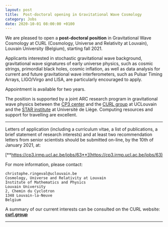 ```yaml
---
layout: post
title:  Post-doctoral opening in Gravitational Wave Cosmology
category: Jobs
date: 2020-10-01 08:00:00 +0100
---
```


We are pleased to open a  **post-doctoral position** in Gravitational
Wave Cosmology at CURL (Cosmology, Universe and Relativity at
Louvain), Louvain University (Belgium), starting fall 2021.

Applicants interested in stochastic gravitational wave background,
gravitational wave signatures of early universe physics, such as
cosmic strings, primordial black holes, cosmic inflation, as well as
data analysis for current and future gravitational wave
interferometers, such as Pulsar Timing Arrays, LIGO/Virgo and LISA,
are particularly encouraged to apply.

Appointment is available for two years.

The position is supported by a joint ARC research program in gravitational
wave physics between the [CP3 center](https://cp3.phys.ucl.ac.be) and
the [CURL group](https://curl.irmp.ucl.ac.be) at UCLouvain and the [STAR
institute](https://www.star.uliege.be) at Université de
Liège. Computing resources and support for travelling are excellent.

---

Letters of application (including a curriculum vitae, a list of
publications, a brief statement of research interests) and at least
two recommendation letters from senior scientists should be submitted
on-line, by the 10th of January 2021, at:

[**https://cp3.irmp.ucl.ac.be/jobs/63**](https://cp3.irmp.ucl.ac.be/jobs/63)

For more information, please contact:
```
christophe.ringeval@uclouvain.be
Cosmology, Universe and Relativity at Louvain
Institute of Mathematics and Physics
Louvain University
2, Chemin du Cyclotron
1348 Louvain-la-Neuve
Belgium
```

A summary of our current interests can be consulted on the CURL
website: [**curl.group**](https://curl.group)

---


